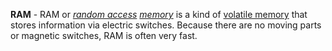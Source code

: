 **RAM** - RAM or *[random access](/docs/Resources/Glossary/Random%20Access) [memory](docs/Resources/Glossary/Memory.md)* is a kind of [volatile memory](docs/Resources/Glossary/Volatile%20Memory.md) that stores information via electric switches. Because there are no moving parts or magnetic switches, RAM is often very fast.
